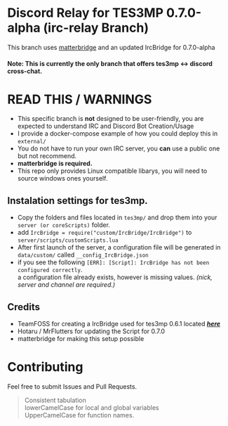 
# Discord Relay for TES3MP 0.7.0-alpha (irc-relay Branch)
 This branch uses [matterbridge](https://www.github.com/42wim/matterbridge) and an updated IrcBridge for 0.7.0-alpha

#### Note: This is currently the only branch that offers tes3mp <-> discord cross-chat.

# READ THIS / WARNINGS

 - This specific branch is **not** designed to be user-friendly, you are expected to understand IRC and Discord Bot Creation/Usage <br>
 - I provide a docker-compose example of how you could deploy this in `external/`
 - You do not have to run your own IRC server, you **can** use a public one but not recommend. 
 - **matterbridge is required.**
 - This repo only provides Linux compatible libarys, you will need to source windows ones yourself.

## Instalation settings for tes3mp.

- Copy the folders and files located in `tes3mp/` and drop them into your `server (or coreScripts)` folder.
- add `IrcBridge = require("custom/IrcBridge/IrcBridge")` to `server/scripts/customScripts.lua`
- After first launch of the server, a configuration file will be generated in `data/custom/` called `__config_IrcBridge.json`
- if you see the following `[ERR]: [Script]: IrcBridge has not been configured correctly`.<br> a configuration file already exists, however is missing values.
*(nick, server and channel are required.)*

## Credits
- TeamFOSS for creating a IrcBridge used for tes3mp 0.6.1 located [***here***](https://github.com/TES3MP-TeamFOSS/Scripts/tree/master/0.6.1/scripts/IrcBridge)
- Hotaru / MrFlutters for updating the Script for 0.7.0
- matterbridge for making this setup possible

 # Contributing

Feel free to submit Issues and Pull Requests. 

>Consistent tabulation  
>lowerCamelCase for local and global variables  
>UpperCamelCase for function names.
